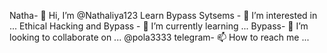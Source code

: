 Natha- 👋 Hi, I’m @Nathaliya123
Learn Bypass Sytsems - 👀 I’m interested in ...
Ethical Hacking and Bypass - 🌱 I’m currently learning ...
Bypass- 💞️ I’m looking to collaborate on ...
@pola3333 telegram- 📫 How to reach me ...

<!---
Nathaliya123/Nathaliya123 is a ✨ special ✨ repository because its `README.md` (this file) appears on your GitHub profile.
You can click the Preview link to take a look at your changes.
--->
